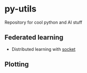 # py-utils
Repository for cool python and AI stuff

## Federated learning

- Distributed learning with [socket](https://github.com/riccardoscheda/py-utils/tree/main/federated-learning/socket)

## Plotting

